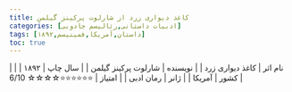 ```yaml
---
title: کاغذ دیواری زرد از شارلوت پرکینز گیلمن
categories: [ادبیات داستانی,رئالیسم جادویی]
tags: [داستان,آمریکا,فمینیسم,۱۸۹۲]
toc: true
---
```


| نام اثر | کاغذ دیواری زرد |
| نویسنده | شارلوت پرکینز گیلمن |
| سال چاپ | ۱۸۹۲ |
| کشور | آمریکا |
| ژانر | رمان ادبی |
| امتیاز | ⭐⭐⭐⭐⭐⭐☆☆☆☆ 6/10 |
